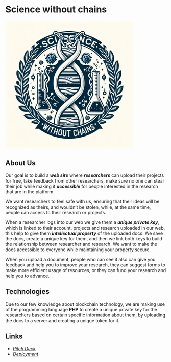 # Science without chains
<img src="public/Science-without-chains.jpg" alt="Logo_Sciences-Without-Chains" style="width:400px; padding: 50% auto;">

## About Us
Our goal is to build a **_web site_**  where **_researchers_** can upload their projects for free, take feedback from other researchers, make sure no one can steal their job while making it **_accessible_** for people interested in the research that are in the platform.

We want researchers to feel safe with us, ensuring that their ideas will be recognized as theirs, and wouldn’t be stolen, while, at the same time, people can access to their research or projects.

When a researcher logs into our web we give them a **_unique private key_**, which is linked to their account, projects and research uploaded in our web, this help to give them **_intellectual property_** of the uploaded docs. We save the docs, create a unique key for them, and then we link both keys to build the relationship between researcher and research. We want to make the docs accessible to everyone while maintaining your property secure. 

When you upload a document, people who can see it also can give you feedback and help you to improve your research, they can suggest forms to make more efficient usage of resources, or they can fund your research and help you to advance.
## Technologies
Due to our few knowledge about blockchain technology, we are making use of the programming language **PHP** to create a unique private key for the researchers based on certain specific information about them, by uploading the docs to a server and creating a unique token for it.

## Links
* *[Pitch Deck](https://github.com/)*
* *[Deployment](https://github.com)*
